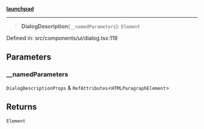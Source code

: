 [**launchpad**](index.md)

***

> **DialogDescription**(`__namedParameters`): `Element`

Defined in: src/components/ui/dialog.tsx:119

## Parameters

### \_\_namedParameters

`DialogDescriptionProps` & `RefAttributes`\<`HTMLParagraphElement`\>

## Returns

`Element`
